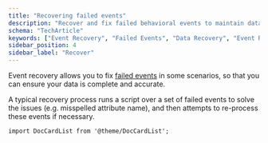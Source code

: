 ```yaml
---
title: "Recovering failed events"
description: "Recover and fix failed behavioral events to maintain data quality and completeness in your analytics pipeline."
schema: "TechArticle"
keywords: ["Event Recovery", "Failed Events", "Data Recovery", "Event Repair", "Quality Recovery", "Data Restoration"]
sidebar_position: 4
sidebar_label: "Recover"
---
```


Event recovery allows you to fix [failed events](/docs/fundamentals/failed-events/index.md) in some scenarios, so that you can ensure your data is complete and accurate.

A typical recovery process runs a script over a set of failed events to solve the issues (e.g. misspelled attribute name), and then attempts to re-process these events if necessary.

```mdx-code-block
import DocCardList from '@theme/DocCardList';
```

<DocCardList/>
